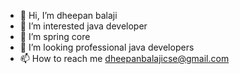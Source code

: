 - 👋 Hi, I’m dheepan balaji 
- 👀 I’m interested java developer
- 🌱 I’m spring core
- 💞️ I’m looking professional java developers
- 📫 How to reach me dheepanbalajicse@gmail.com


